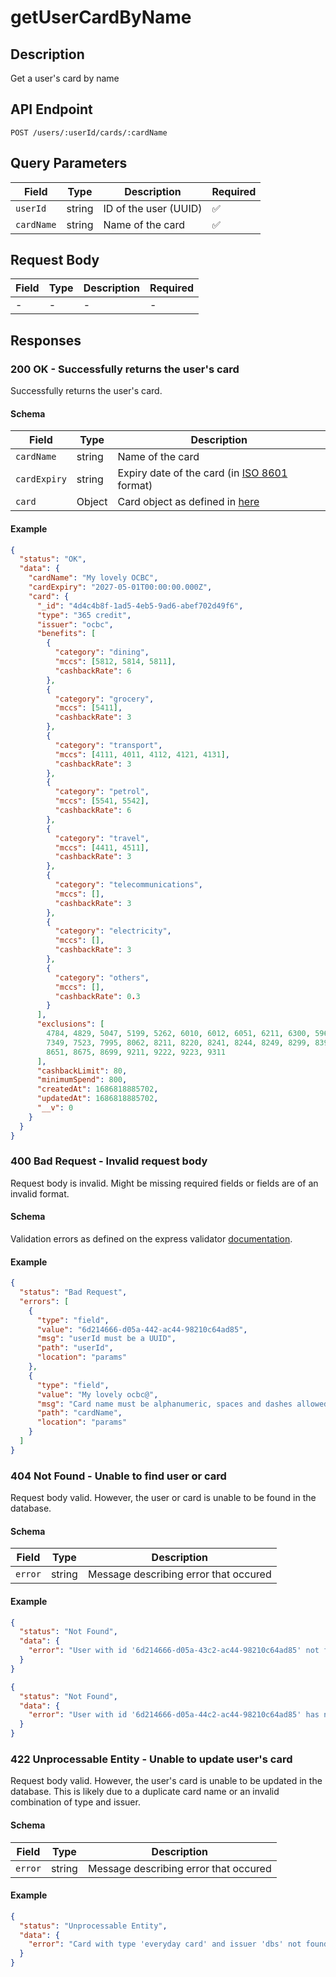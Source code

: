 # getUserCardByName

## Description

Get a user's card by name

## API Endpoint

`POST /users/:userId/cards/:cardName`

## Query Parameters

| Field      | Type   | Description           | Required |
| ---------- | ------ | --------------------- | -------- |
| `userId`   | string | ID of the user (UUID) | ✅       |
| `cardName` | string | Name of the card      | ✅       |

## Request Body

| Field | Type | Description | Required |
| ----- | ---- | ----------- | -------- |
| -     | -    | -           | -        |

## Responses

### 200 OK - Successfully returns the user's card

Successfully returns the user's card.

#### Schema

| Field        | Type   | Description                                                                            |
| ------------ | ------ | -------------------------------------------------------------------------------------- |
| `cardName`   | string | Name of the card                                                                       |
| `cardExpiry` | string | Expiry date of the card (in [ISO 8601](https://en.wikipedia.org/wiki/ISO_8601) format) |
| `card`       | Object | Card object as defined in [here](../card/getAllCards.md#schema)                        |

#### Example

```json
{
  "status": "OK",
  "data": {
    "cardName": "My lovely OCBC",
    "cardExpiry": "2027-05-01T00:00:00.000Z",
    "card": {
      "_id": "4d4c4b8f-1ad5-4eb5-9ad6-abef702d49f6",
      "type": "365 credit",
      "issuer": "ocbc",
      "benefits": [
        {
          "category": "dining",
          "mccs": [5812, 5814, 5811],
          "cashbackRate": 6
        },
        {
          "category": "grocery",
          "mccs": [5411],
          "cashbackRate": 3
        },
        {
          "category": "transport",
          "mccs": [4111, 4011, 4112, 4121, 4131],
          "cashbackRate": 3
        },
        {
          "category": "petrol",
          "mccs": [5541, 5542],
          "cashbackRate": 6
        },
        {
          "category": "travel",
          "mccs": [4411, 4511],
          "cashbackRate": 3
        },
        {
          "category": "telecommunications",
          "mccs": [],
          "cashbackRate": 3
        },
        {
          "category": "electricity",
          "mccs": [],
          "cashbackRate": 3
        },
        {
          "category": "others",
          "mccs": [],
          "cashbackRate": 0.3
        }
      ],
      "exclusions": [
        4784, 4829, 5047, 5199, 5262, 6010, 6012, 6051, 6211, 6300, 5960, 6540,
        7349, 7523, 7995, 8062, 8211, 8220, 8241, 8244, 8249, 8299, 8398, 8661,
        8651, 8675, 8699, 9211, 9222, 9223, 9311
      ],
      "cashbackLimit": 80,
      "minimumSpend": 800,
      "createdAt": 1686818885702,
      "updatedAt": 1686818885702,
      "__v": 0
    }
  }
}
```

### 400 Bad Request - Invalid request body

Request body is invalid. Might be missing required fields or fields are of an invalid format.

#### Schema

Validation errors as defined on the express validator [documentation](https://express-validator.github.io/docs/api/validation-result/#error-types).

#### Example

```json
{
  "status": "Bad Request",
  "errors": [
    {
      "type": "field",
      "value": "6d214666-d05a-442-ac44-98210c64ad85",
      "msg": "userId must be a UUID",
      "path": "userId",
      "location": "params"
    },
    {
      "type": "field",
      "value": "My lovely ocbc@",
      "msg": "Card name must be alphanumeric, spaces and dashes allowed",
      "path": "cardName",
      "location": "params"
    }
  ]
}
```

### 404 Not Found - Unable to find user or card

Request body valid. However, the user or card is unable to be found in the database.

#### Schema

| Field   | Type   | Description                           |
| ------- | ------ | ------------------------------------- |
| `error` | string | Message describing error that occured |

#### Example

```json
{
  "status": "Not Found",
  "data": {
    "error": "User with id '6d214666-d05a-43c2-ac44-98210c64ad85' not found."
  }
}
```

```json
{
  "status": "Not Found",
  "data": {
    "error": "User with id '6d214666-d05a-44c2-ac44-98210c64ad85' has no card with name 'My lovely ocbc'."
  }
}
```

### 422 Unprocessable Entity - Unable to update user's card

Request body valid. However, the user's card is unable to be updated in the database. This is likely due to a duplicate card name or an invalid combination of type and issuer.

#### Schema

| Field   | Type   | Description                           |
| ------- | ------ | ------------------------------------- |
| `error` | string | Message describing error that occured |

#### Example

```json
{
  "status": "Unprocessable Entity",
  "data": {
    "error": "Card with type 'everyday card' and issuer 'dbs' not found."
  }
}
```
